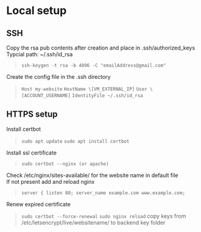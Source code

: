 # Local setup

## SSH

Copy the rsa pub contents after creation and place in .ssh/authorized_keys 
Typcial path: ~/.ssh/id_rsa

> `ssh-keygen -t rsa -b 4096 -C "emailAddress@gmail.com"`

Create the config file in the .ssh directory

> `Host my-website`
>   `HostName \[VM_EXTERNAL_IP]`
>   `User \[ACCOUNT_USERNAME]`
>   `IdentityFile ~/.ssh/id_rsa`


## HTTPS setup

Install certbot

> `sudo apt update`
> `sudo apt install certbot`

Install ssl certificate

> `sudo certbot --nginx (or apache)`

Check /etc/nginx/sites-available/ for the website name in default file  
If not present add and reload nginx

> `server {
>   listen 80;
>   server_name example.com www.example.com;`

Renew expired certificate

> `sudo certbot --force-renewal`
> `sudo nginx reload`
> copy keys from /etc/letsencrypt/live/websitename/  to backend key folder 
